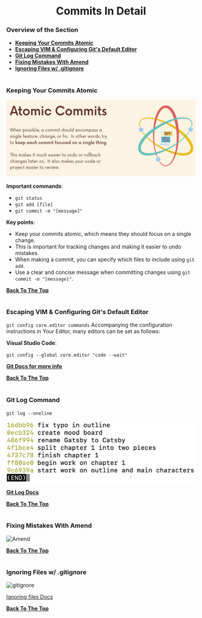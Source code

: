 <h1 align="center">Commits In Detail</h1>

### Overview of the Section
* **[Keeping Your Commits Atomic](#atomic)**
* **[Escaping VIM & Configuring Git's Default Editor](#configuring)**
* **[Git Log Command](#git-log)**
* **[Fixing Mistakes With Amend](#fixing-mistakes-with-amend)**
* **[Ignoring Files w/ .gitignore](#gitignore)**

#
### <a name="Atomic">Keeping Your Commits Atomic</a>

![Atomic](https://github.com/tsokac2/-_-_Git_and_GitHub_CheatSheet/blob/main/src/11.JPG)

**Important commands**:

- ``git status``
- ``git add [file]``
- ``git commit -m "[message]"``

**Key points**:

- Keep your commits atomic, which means they should focus on a single change.
- This is important for tracking changes and making it easier to undo mistakes.
- When making a commit, you can specify which files to include using ``git add``.
- Use a clear and concise message when committing changes using ``git commit -m "[message]"``.

**[Back To The Top](#Overview-of-the-Section)**
#

### <a name="configuring"> Escaping VIM & Configuring Git's Default Editor </a>

``git config core.editor commands``
Accompanying the configuration instructions in Your Editor, many editors can be set as follows:

**Visual Studio Code**:

``git config --global core.editor "code --wait"``

**[Git Docs for more info](https://git-scm.com/book/en/v2/Appendix-C%3A-Git-Commands-Setup-and-Config)**

**[Back To The Top](#Overview-of-the-Section)**
#
### <a name="git-log">Git Log Command</a>

``git log --oneline``

![Oneline](https://github.com/tsokac2/-_-_Git_and_GitHub_CheatSheet/blob/main/src/12.JPG)

**[Git Log Docs](https://git-scm.com/docs/git-log)**

**[Back To The Top](#Overview-of-the-Section)**
#
### Fixing Mistakes With Amend

![Amend]()

**[Back To The Top](#Overview-of-the-Section)**
#

### <a name="gitignore">Ignoring Files w/ .gitignore</a>

![gitignore]()


[Ignoring files Docs](https://docs.github.com/en/get-started/getting-started-with-git/ignoring-files)

**[Back To The Top](#Overview-of-the-Section)**